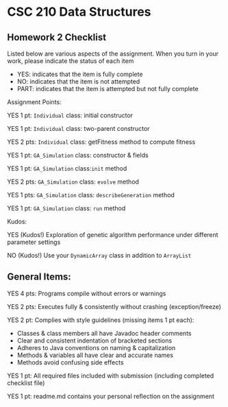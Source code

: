 # CSC 210 Data Structures
## Homework 2 Checklist

Listed below are various aspects of the assignment.  When you turn in
your work, please indicate the status of each item

- YES: indicates that the item is fully complete
- NO: indicates that the item is not attempted
- PART: indicates that the item is attempted but not fully complete


Assignment Points:

YES 1 pt: `Individual` class: initial constructor

YES 1 pt: `Individual` class: two-parent constructor

YES 2 pts: `Individual` class: getFitness method to compute fitness

YES 1 pt: `GA_Simulation` class: constructor & fields

YES 1 pt: `GA_Simulation` class:`init` method

YES 2 pts: `GA_Simulation` class: `evolve` method

YES 1 pts: `GA_Simulation` class: `describeGeneration` method

YES 1 pt: `GA_Simulation` class: `run` method


Kudos:

YES (Kudos!) Exploration of genetic algorithm performance under different parameter settings

NO (Kudos!) Use your `DynamicArray` class in addition to `ArrayList` 


## General Items:

YES 4 pts: Programs compile without errors or warnings

YES 2 pts: Executes fully & consistently without crashing (exception/freeze)

YES 2 pt: Complies with style guidelines (missing items 1 pt each):
  * Classes & class members all have Javadoc header comments
  * Clear and consistent indentation of bracketed sections
  * Adheres to Java conventions on naming & capitalization
  * Methods & variables all have clear and accurate names
  * Methods avoid confusing side effects

YES 1 pt: All required files included with submission (including completed checklist file)

YES 1 pt: readme.md contains your personal reflection on the assignment

